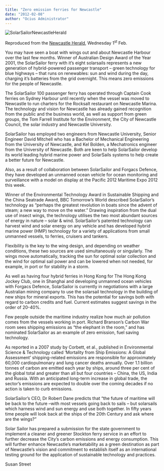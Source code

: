 ```yaml
---
title: "Zero emission ferries for Newcastle"
date: "2012-02-08"
author: "Ocius Administrator"
---
```


![](http://solarsailor.com/wp-content/uploads/2012/02/SolarSailorNewcastleHeraldimage.png "SolarSailorNewcastleHerald")

Reproduced from the [Newcastle Herald](http://www.theherald.com.au/), Wednesday 1<sup>st</sup> Feb.

You may have seen a boat with wings out and about Newcastle Harbour over the last few months. Winner of Australian Design Award of the Year 2001, the SolarSailor ferry with it’s eight solarsails represents a new generation of hybrid-powered passenger transport – green technology for blue highways – that runs on renewables: sun and wind during the day, charging it’s batteries from the grid overnight. This means zero emissions for the people of Newcastle.

The SolarSailor 100 passenger ferry has operated through Captain Cook ferries on Sydney Harbour until recently when the vessel was moved to Newcastle to run charters for the Rocksalt restaurant on Newcastle Marina. The technology and vision for Newcastle has already gained recognition from the public and the business world, as well as support from green groups, the Tom Farrell Institute for the Environment, the City of Newcastle Council, the solar industry and Newcastle University.

SolarSailor has employed two engineers from Newcastle University, Senior Engineer David Mitchell who has a Bachelor of Mechanical Engineering from the University of Newcastle, and Kel Bolden, a Mechatronics engineer from the University of Newcastle. Both are keen to help SolarSailor develop its world leading hybrid marine power and SolarSails systems to help create a better future for Newcastle.

Also, as a result of collaboration between SolarSailor and Forgacs Defence, they have developed an unmanned ocean vehicle for ocean monitoring and surveillance with a model on display at the Pacific 2012 Maritime Expo 2012 this week.

Winner of the Environmental Technology Award in Sustainable Shipping and the China Seatrade Award, BBC Tomorrow’s World described SolarSailor’s technology as “perhaps the greatest revolution in boats since the advent of steam; a new way to move on the water.” Drawing inspiration from the dual use of insect wings, the technology utilises the two most abundant sources of energy in nature – solar & wind. SolarSailor’s patented technology can harvest wind and solar energy on any vehicle and has developed hybrid marine power (HMP) technology for a variety of applications from small unmanned vessels, to ferries, cruisers and tankers.

Flexibility is the key to the wing design, and depending on weather conditions, these two sources are used simultaneously or singularly. The wings move automatically, tracking the sun for optimal solar collection and the wind for optimal sail power and can be lowered when not needed, for example, in port or for stability in a storm.

As well as having four hybrid ferries in Hong Kong for The Hong Kong Jockey Club, one in Shanghai and developing unmanned ocean vehicles with Forgacs Defence, SolarSailor is currently in negotiations with a large Australian mining company to use the solarsail technology in the building of new ships for mineral exports. This has the potential for savings both with regard to carbon credits and fuel. Current estimates suggest savings in the order of 20-40%.

Few people outside the maritime industry realize how much air pollution comes from the vessels working in port. Richard Branson’s Carbon War room sees shipping emissions as “the elephant in the room,” and has nominated SolarSailor as an example of zero emission, fuel saving technology.

As reported in a 2007 study by Corbett, et al., published in Environmental Science & Technology called ‘Mortality from Ship Emissions: A Global Assessment’ shipping-related emissions are responsible for approximately 60,000 cardiopulmonary and lung cancer deaths annually. Over 1.1 billion tonnes of carbon are emitted each year by ships, around three per cent of the global total and greater than all but four countries – China, the US, India and Russia. With an anticipated long-term increase in global trade, the sector’s emissions are expected to double over the coming decades if no action is taken to curb emissions.

SolarSailor’s CEO, Dr Robert Dane predicts that “the future of maritime will be back to the future –with most vessels going back to sails – but solarsails which harness wind and sun energy and use both together. In fifty years time people will look back at the ships of the 20th Century and ask where are the wings?”

Solar Sailor has prepared a submission for the state government to implement a cleaner and greener Stockton ferry service in an effort to further decrease the City’s carbon emissions and energy consumption. This will further enhance Newcastle’s marketability as a green destination as part of Newcastle’s vision and commitment to establish itself as an international testing ground for the application of sustainable technology and practices.

Susan Street
